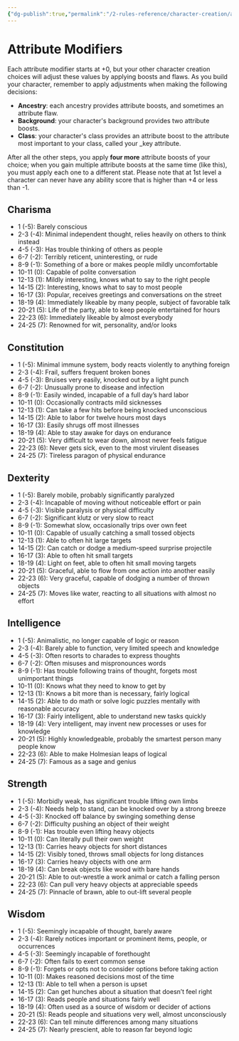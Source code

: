 ```yaml
---
{"dg-publish":true,"permalink":"/2-rules-reference/character-creation/attribute-modifiers/"}
---
```


# Attribute Modifiers

Each attribute modifier starts at +0, but your other character creation choices will adjust these values by applying boosts and flaws. As you build your character, remember to apply adjustments when making the following decisions:

- **Ancestry**: each ancestry provides attribute boosts, and sometimes an attribute flaw.
- **Background**: your character's background provides two attribute boosts.
- **Class**: your character's class provides an attribute boost to the attribute most important to your class, called your _key attribute.

After all the other steps, you apply **four more** attribute boosts of your choice; when you gain multiple attribute boosts at the same time (like this), you must apply each one to a different stat. Please note that at 1st level a character can never have any ability score that is higher than +4 or less than -1.

## Charisma

- 1 (-5): Barely conscious 
- 2-3 (-4): Minimal independent thought, relies heavily on others to think instead 
- 4-5 (-3): Has trouble thinking of others as people 
- 6-7 (-2): Terribly reticent, uninteresting, or rude
- 8-9 (-1): Something of a bore or makes people mildly uncomfortable 
- 10-11 (0): Capable of polite conversation 
- 12-13 (1): Mildly interesting, knows what to say to the right people 
- 14-15 (2): Interesting, knows what to say to most people 
- 16-17 (3): Popular, receives greetings and conversations on the street 
- 18-19 (4): Immediately likeable by many people, subject of favorable talk
- 20-21 (5): Life of the party, able to keep people entertained for hours 
- 22-23 (6): Immediately likeable by almost everybody 
- 24-25 (7): Renowned for wit, personality, and/or looks

## Constitution

- 1 (-5): Minimal immune system, body reacts violently to anything foreign 
- 2-3 (-4): Frail, suffers frequent broken bones 
- 4-5 (-3): Bruises very easily, knocked out by a light punch 
- 6-7 (-2): Unusually prone to disease and infection 
- 8-9 (-1): Easily winded, incapable of a full day’s hard labor 
- 10-11 (0): Occasionally contracts mild sicknesses 
- 12-13 (1): Can take a few hits before being knocked unconscious 
- 14-15 (2): Able to labor for twelve hours most days
- 16-17 (3): Easily shrugs off most illnesses 
- 18-19 (4): Able to stay awake for days on endurance 
- 20-21 (5): Very difficult to wear down, almost never feels fatigue 
- 22-23 (6): Never gets sick, even to the most virulent diseases 
- 24-25 (7): Tireless paragon of physical endurance

## Dexterity

- 1 (-5): Barely mobile, probably significantly paralyzed 
- 2-3 (-4): Incapable of moving without noticeable effort or pain 
- 4-5 (-3): Visible paralysis or physical difficulty 
- 6-7 (-2): Significant klutz or very slow to react 
- 8-9 (-1): Somewhat slow, occasionally trips over own feet
- 10-11 (0): Capable of usually catching a small tossed objects 
- 12-13 (1): Able to often hit large targets 
- 14-15 (2): Can catch or dodge a medium-speed surprise projectile 
- 16-17 (3): Able to often hit small targets 
- 18-19 (4): Light on feet, able to often hit small moving targets 
- 20-21 (5): Graceful, able to flow from one action into another easily 
- 22-23 (6): Very graceful, capable of dodging a number of thrown objects 
- 24-25 (7): Moves like water, reacting to all situations with almost no effort

## Intelligence

- 1 (-5): Animalistic, no longer capable of logic or reason 
- 2-3 (-4): Barely able to function, very limited speech and knowledge 
- 4-5 (-3): Often resorts to charades to express thoughts 
- 6-7 (-2): Often misuses and mispronounces words 
- 8-9 (-1): Has trouble following trains of thought, forgets most unimportant things 
- 10-11 (0): Knows what they need to know to get by
- 12-13 (1): Knows a bit more than is necessary, fairly logical 
- 14-15 (2): Able to do math or solve logic puzzles mentally with reasonable accuracy 
- 16-17 (3): Fairly intelligent, able to understand new tasks quickly 
- 18-19 (4): Very intelligent, may invent new processes or uses for knowledge 
- 20-21 (5): Highly knowledgeable, probably the smartest person many people know
- 22-23 (6): Able to make Holmesian leaps of logical 
- 24-25 (7): Famous as a sage and genius

## Strength

- 1 (-5): Morbidly weak, has significant trouble lifting own limbs 
- 2-3 (-4): Needs help to stand, can be knocked over by a strong breeze 
- 4-5 (-3): Knocked off balance by swinging something dense 
- 6-7 (-2): Difficulty pushing an object of their weight 
- 8-9 (-1): Has trouble even lifting heavy objects 
- 10-11 (0): Can literally pull their own weight 
- 12-13 (1): Carries heavy objects for short distances 
- 14-15 (2): Visibly toned, throws small objects for long distances 
- 16-17 (3): Carries heavy objects with one arm
- 18-19 (4): Can break objects like wood with bare hands 
- 20-21 (5): Able to out-wrestle a work animal or catch a falling person 
- 22-23 (6): Can pull very heavy objects at appreciable speeds 
- 24-25 (7): Pinnacle of brawn, able to out-lift several people

## Wisdom

- 1 (-5): Seemingly incapable of thought, barely aware 
- 2-3 (-4): Rarely notices important or prominent items, people, or occurrences 
- 4-5 (-3): Seemingly incapable of forethought 
- 6-7 (-2): Often fails to exert common sense 
- 8-9 (-1): Forgets or opts not to consider options before taking action 
- 10-11 (0): Makes reasoned decisions most of the time
- 12-13 (1): Able to tell when a person is upset 
- 14-15 (2): Can get hunches about a situation that doesn’t feel right 
- 16-17 (3): Reads people and situations fairly well
- 18-19 (4): Often used as a source of wisdom or decider of actions 
- 20-21 (5): Reads people and situations very well, almost unconsciously 
- 22-23 (6): Can tell minute differences among many situations 
- 24-25 (7): Nearly prescient, able to reason far beyond logic